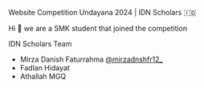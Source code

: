 Website Competition Undayana 2024 | IDN Scholars 🇮🇩

Hi 👋 we are a SMK student that joined the competition 

IDN Scholars Team
- Mirza Danish Faturrahma [@mirzadnshfr12_](https://www.instagram.com/mirzadnshfr12_/)
- Fadlan Hidayat
- Athallah MGQ
